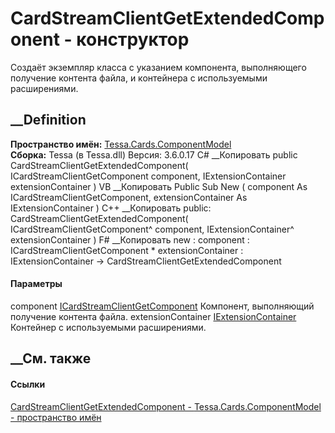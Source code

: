 # CardStreamClientGetExtendedComponent - конструктор
Создаёт экземпляр класса с указанием компонента, выполняющего получение
контента файла, и контейнера с используемыми расширениями.
## __Definition
 **Пространство имён:**
[Tessa.Cards.ComponentModel](N_Tessa_Cards_ComponentModel.htm)  
 **Сборка:** Tessa (в Tessa.dll) Версия: 3.6.0.17
C# __Копировать
     public CardStreamClientGetExtendedComponent(
    	ICardStreamClientGetComponent component,
    	IExtensionContainer extensionContainer
    )
VB __Копировать
     Public Sub New ( 
    	component As ICardStreamClientGetComponent,
    	extensionContainer As IExtensionContainer
    )
C++ __Копировать
     public:
    CardStreamClientGetExtendedComponent(
    	ICardStreamClientGetComponent^ component, 
    	IExtensionContainer^ extensionContainer
    )
F# __Копировать
     new : 
            component : ICardStreamClientGetComponent * 
            extensionContainer : IExtensionContainer -> CardStreamClientGetExtendedComponent
#### Параметры
component
[ICardStreamClientGetComponent](T_Tessa_Cards_ComponentModel_ICardStreamClientGetComponent.htm)
    Компонент, выполняющий получение контента файла.
extensionContainer
[IExtensionContainer](T_Tessa_Extensions_IExtensionContainer.htm)
    Контейнер с используемыми расширениями.
##  __См. также
#### Ссылки
[CardStreamClientGetExtendedComponent -
](T_Tessa_Cards_ComponentModel_CardStreamClientGetExtendedComponent.htm)
[Tessa.Cards.ComponentModel - пространство
имён](N_Tessa_Cards_ComponentModel.htm)
